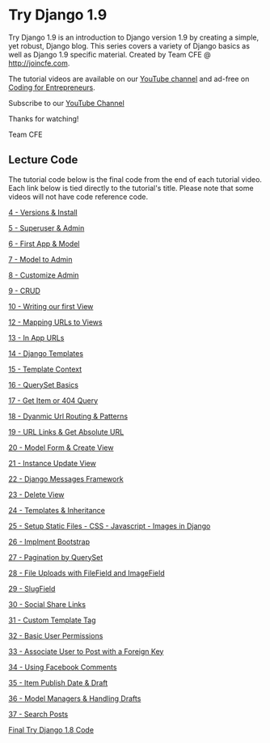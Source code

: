 # Try Django 1.9

Try Django 1.9 is an introduction to Django version 1.9 by creating a simple, yet robust, Django blog. This series covers a variety of Django basics as well as Django 1.9 specific material. Created by Team CFE @ http://joincfe.com.

The tutorial videos are available on our [YouTube channel](http://joincfe.com/youtube) and ad-free on [Coding for Entrepreneurs](http://joincfe.com/projects/).

Subscribe to our [YouTube Channel]()

Thanks for watching!

Team CFE


## Lecture Code
The tutorial code below is the final code from the end of each tutorial video. Each link below is tied directly to the tutorial's title. Please note that some videos will not have code reference code.

[4 - Versions & Install](31fdd791b674e329369de3557432805d8d14d4b9)

[5 - Superuser & Admin](2424c5b052a7adb4f9400d283c9ead1414b6449e)

[6 - First App & Model](10e740127a6c8f9f72ed767aca3550bc7b39bb5c)

[7 - Model to Admin](2ef2adb7e6359fad3591b3cae93759fc98a3b49c)

[8 - Customize Admin](085b103837a7b596343e65bac794d437a5c51285)

[9 - CRUD](1c181ed0295971379a411e681f12dcb8dc167998)

[10 - Writing our first View](40bd59132892e4fefabd00cf536a33670c6de859)

[12 - Mapping URLs to Views](f60287df9e375edb1cc4fb87e565a6c0c226b676)

[13 - In App URLs](3518441f53779a5f0c1e3bae006b025b8320c791)

[14 - Django Templates](2922ecbe05b32df227e51238581f35989f1863f0)

[15 - Template Context](30aaebb3e9cff8e81be18da0c82ee3ea3489348d)

[16 - QuerySet Basics](4ea20b6d10f18845fefdf284d7cd190bfeac1f72)

[17 - Get Item or 404 Query](4b2c3a5b5ad0d66c65685dba51dea776dd48f08a)

[18 - Dyanmic Url Routing & Patterns](c05ef6fdb86c42f14dda608bd2f732ed5a81e454)

[19 - URL Links & Get Absolute URL](42d795ec9878d121da3011233c3a53792fb1efea)

[20 - Model Form & Create View](5595f5717ff9967abdb3bd5060a625c52410d16c)

[21 - Instance Update View](34d887aee14e98f363eb9b2d2f82e62622945851)

[22 - Django Messages Framework](49d23b328799ffc6c858253a21e4b3298d18a620)

[23 - Delete View](754e4d86fb3682be3cd77fd99592cdb16b186f8e)

[24 - Templates & Inheritance](a581cf1ea920794b04117c15ed4d695abebcd555)

[25 - Setup Static Files - CSS - Javascript - Images in Django](adcc96bb9e014a948ed86d1ae43243deb6565b08)

[26 - Implment Bootstrap](c6455a94391723caa306fbfccfac50a761e79cea)

[27 - Pagination by QuerySet](23d29efefefd3124b9beca80e1307570c7239741)

[28 - File Uploads with FileField and ImageField](a4fc0f83cc01b14272bb762bcc7df4a3768ea0f3)

[29 - SlugField](a701914c7a1bd677fd7e8905bb44d2bcf1a26794)

[30 - Social Share Links](711e883a61a6067e9d3f533c43bcca9dcf72e606)

[31 - Custom Template Tag](a168e8549fa8eb1b00ddcc11d1d735872cbf8810)

[32 - Basic User Permissions](be179a0936c3676d61385075900fd5bfbc4ae391)

[33 - Associate User to Post with a Foreign Key](87773b59e475a40861b306d350ae5292b349e633)

[34 - Using Facebook Comments](00bb8c91b639ed73e59b0f4926f757d04b14cf77)

[35 - Item Publish Date & Draft](3219e78ab1d38f3c90a65f9bfc3155d224237835)

[36 - Model Managers & Handling Drafts](f3038795c8145476262258b0b6db6f11b9dd7bca)

[37 - Search Posts](2e140665355611a54725eb9804655de6ae6276e7)

[Final Try Django 1.8 Code](2e140665355611a54725eb9804655de6ae6276e7)


